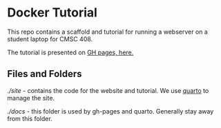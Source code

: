 # Docker Tutorial

This repo contains a scaffold and tutorial for running a webserver on 
a student laptop for CMSC 408.

The tutorial is presented on [GH pages, here.](https://vcu-ssg.github.io/ssg-quarto-docker-tutorial/)

## Files and Folders

*./site* - contains the code for the website and tutorial. We use [quarto](https://quarto.org/docs/websites/) to manage the site.

*./docs* - this folder is used by gh-pages and quarto. Generally stay away from this folder.
